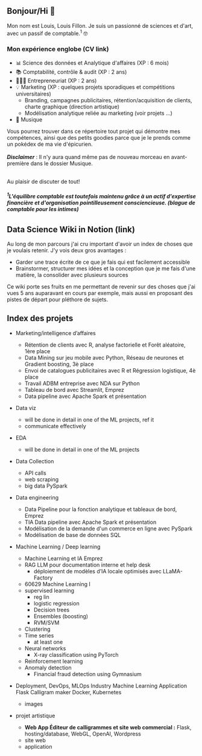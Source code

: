## Bonjour/Hi 👋

Mon nom est Louis, Louis Fillon. Je suis un passionné de sciences et d'art, avec un passif de comptable.<sup>1</sup> 🤓

### Mon expérience englobe (CV link)
- 📊 Science des données et Analytique d'affaires (XP : 6 mois)
- 📚 Comptabilité, contrôle & audit (XP : 2 ans)
- 👷🏻‍♂️ Entrepreneuriat (XP : 2 ans)
- 💡 Marketing (XP : quelques projets sporadiques et compétitions universitaires)
   - Branding, campagnes publicitaires, rétention/acquisition de clients, charte graphique (direction artistique)
   - Modélisation analytique reliée au marketing (voir projets ...)
- 🎸 Musique

Vous pourrez trouver dans ce répertoire tout projet qui démontre mes compétences, ainsi que des petits goodies parce que je le prends comme un pokédex de ma vie d'épicurien.\
\
***Disclaimer*** : Il n'y aura quand même pas de nouveau morceau en avant-première dans le dossier Musique.
<!--(mettre des extraits de morceaux avec titre "morceau en avant-première.wav" et maquette de la pochette/calligramme)-->

\
Au plaisir de discuter de tout!


***<h6><sup>1</sup>L'équilibre comptable est toutefois maintenu grâce à un actif d'expertise financière et d'organisation pointilleusement consciencieuse. (blague de comptable pour les intimes) </h6>***

## Data Science Wiki in Notion (link)
Au long de mon parcours j'ai cru important d'avoir un index de choses que je voulais retenir. J'y vois deux gros avantages :
- Garder une trace écrite de ce que je fais qui est facilement accessible
- Brainstormer, structurer mes idées et la conception que je me fais d'une matière, la consolider avec plusieurs sources

Ce wiki porte ses fruits en me permettant de revenir sur des choses que j'ai vues 5 ans auparavant en cours par exemple, mais aussi en proposant des pistes de départ pour pléthore de sujets.

## Index des projets
- Marketing/intelligence d’affaires
    - Rétention de clients avec R, analyse factorielle et Forêt aléatoire, 1ère place
    - Data Mining sur jeu mobile avec Python, Réseau de neurones et Gradient boosting, 3è place
    - Envoi de catalogues publicitaires avec R et Régression logistique, 4è place
    - Travail ADBM entreprise avec NDA sur Python
    - Tableau de bord avec Streamlit, Emprez
    - Data pipeline avec Apache Spark et présentation
- Data viz
    - will be done in detail in one of the ML projects, ref it
    - communicate effectively
- EDA
    - will be done in detail in one of the ML projects
- Data Collection
    - API calls
    - web scraping
    - big data PySpark
- Data engineering
    - Data Pipeline pour la fonction analytique et tableaux de bord, Emprez
    - TIA Data pipeline avec Apache Spark et présentation
    - Modélisation de la demande d'un commerce en ligne avec PySpark
    - Modélisation de base de données SQL
- Machine Learning / Deep learning
    - Machine Learning et IA Emprez  
    - RAG LLM pour documentation interne et help desk
        - déploiement de modèles d’IA locale optimisés avec LLaMA-Factory
    - 60629 Machine Learning I
    - supervised learning
        - reg lin
        - logistic regression
        - Decision trees
        - Ensembles (boosting)
        - RVM/SVM
    - Clustering
    - Time series
       - at least one
    - Neural networks
       - X-ray classification using PyTorch
    - Reinforcement learning
    - Anomaly detection
       - Financial fraud detection using Gymnasium
    
- Deployment, DevOps, MLOps
    Industry Machine Learning
    Application Flask Calligram maker
    Docker, Kubernetes
     - images
 
- projet artistique
    - **Web App Éditeur de calligrammes et site web commercial :** Flask, hosting/database, WebGL, OpenAI, Wordpress
    - site web
    - application


<!--
**lofillon/lofillon** is a ✨ _special_ ✨ repository because its `README.md` (this file) appears on your GitHub profile.
-->
